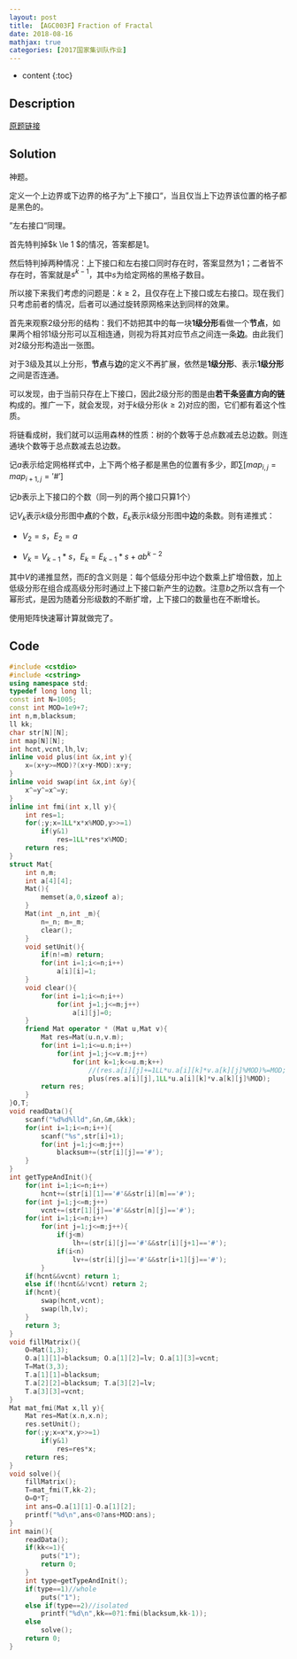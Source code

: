 ```yaml
---
layout: post
title: 【AGC003F】Fraction of Fractal
date: 2018-08-16
mathjax: true
categories: [2017国家集训队作业]
---
```

* content
{:toc}
## Description

[原题链接](http://agc003.contest.atcoder.jp/tasks/agc003_f)




## Solution

神题。

定义一个上边界或下边界的格子为”上下接口“，当且仅当上下边界该位置的格子都是黑色的。

”左右接口“同理。

首先特判掉$k \le 1 $的情况，答案都是1。

然后特判掉两种情况：上下接口和左右接口同时存在时，答案显然为1；二者皆不存在时，答案就是$s^{k-1}$，其中$s$为给定网格的黑格子数目。

所以接下来我们考虑的问题是：$k\ge 2$，且仅存在上下接口或左右接口。现在我们只考虑前者的情况，后者可以通过旋转原网格来达到同样的效果。

首先来观察2级分形的结构：我们不妨把其中的每一块**1级分形**看做一个**节点**，如果两个相邻1级分形可以互相连通，则视为将其对应节点之间连一条**边**。由此我们对2级分形构造出一张图。

对于3级及其以上分形，**节点**与**边**的定义不再扩展，依然是**1级分形**、表示**1级分形**之间是否连通。

可以发现，由于当前只存在上下接口，因此2级分形的图是由**若干条竖直方向的链**构成的。推广一下，就会发现，对于$k$级分形$(k \ge 2)$对应的图，它们都有着这个性质。

将链看成树，我们就可以运用森林的性质：树的个数等于总点数减去总边数。则连通块个数等于总点数减去总边数。

记$a$表示给定网格样式中，上下两个格子都是黑色的位置有多少，即$\sum [map_{i,j}=map_{i+1,j}='\#']$

记$b$表示上下接口的个数（同一列的两个接口只算1个）	

记$V_k$表示$k$级分形图中**点**的个数，$E_k$表示$k$级分形图中**边**的条数。则有递推式：

- $V_2=s$，$E_2=a$


- $V_k=V_{k-1}*s$，$E_k=E_{k-1}*s+ab^{k-2}$


其中$V$的递推显然，而$E$的含义则是：每个低级分形中边个数乘上扩增倍数，加上低级分形在组合成高级分形时通过上下接口新产生的边数。注意$b$之所以含有一个幂形式，是因为随着分形级数的不断扩增，上下接口的数量也在不断增长。

使用矩阵快速幂计算就做完了。



## Code

```c++
#include <cstdio>
#include <cstring>
using namespace std;
typedef long long ll;
const int N=1005;
const int MOD=1e9+7;
int n,m,blacksum;
ll kk;
char str[N][N];
int map[N][N];
int hcnt,vcnt,lh,lv;
inline void plus(int &x,int y){
	x=(x+y>=MOD)?(x+y-MOD):x+y;
}
inline void swap(int &x,int &y){
	x^=y^=x^=y;
}
inline int fmi(int x,ll y){
	int res=1;
	for(;y;x=1LL*x*x%MOD,y>>=1)
		if(y&1)
			res=1LL*res*x%MOD;
	return res;
}
struct Mat{
	int n,m;
	int a[4][4];
	Mat(){
		memset(a,0,sizeof a);	
	}
	Mat(int _n,int _m){
		n=_n; m=_m;
		clear();
	}
	void setUnit(){
		if(n!=m) return;
		for(int i=1;i<=n;i++)
			a[i][i]=1;
	}
	void clear(){
		for(int i=1;i<=n;i++)
			for(int j=1;j<=m;j++)
				a[i][j]=0;
	}
	friend Mat operator * (Mat u,Mat v){
		Mat res=Mat(u.n,v.m);
		for(int i=1;i<=u.n;i++)
			for(int j=1;j<=v.m;j++)
				for(int k=1;k<=u.m;k++)
					//(res.a[i][j]+=1LL*u.a[i][k]*v.a[k][j]%MOD)%=MOD;
					plus(res.a[i][j],1LL*u.a[i][k]*v.a[k][j]%MOD);
		return res;
	}
}O,T;
void readData(){
	scanf("%d%d%lld",&n,&m,&kk);
	for(int i=1;i<=n;i++){
		scanf("%s",str[i]+1);
		for(int j=1;j<=m;j++)
			blacksum+=(str[i][j]=='#');
	}
}
int getTypeAndInit(){
	for(int i=1;i<=n;i++)
		hcnt+=(str[i][1]=='#'&&str[i][m]=='#');
	for(int j=1;j<=m;j++)
		vcnt+=(str[1][j]=='#'&&str[n][j]=='#');
	for(int i=1;i<=n;i++)
		for(int j=1;j<=m;j++){
			if(j<m)
				lh+=(str[i][j]=='#'&&str[i][j+1]=='#');
			if(i<n)
				lv+=(str[i][j]=='#'&&str[i+1][j]=='#');
		}
	if(hcnt&&vcnt) return 1;
	else if(!hcnt&&!vcnt) return 2;
	if(hcnt){
		swap(hcnt,vcnt);
		swap(lh,lv);
	}
	return 3;
}
void fillMatrix(){
	O=Mat(1,3);
	O.a[1][1]=blacksum; O.a[1][2]=lv; O.a[1][3]=vcnt;
	T=Mat(3,3);
	T.a[1][1]=blacksum;
	T.a[2][2]=blacksum; T.a[3][2]=lv;
	T.a[3][3]=vcnt;
}
Mat mat_fmi(Mat x,ll y){
	Mat res=Mat(x.n,x.n);
	res.setUnit();
	for(;y;x=x*x,y>>=1)
		if(y&1)
			res=res*x;
	return res;
}
void solve(){
	fillMatrix();
	T=mat_fmi(T,kk-2);
	O=O*T;
	int ans=O.a[1][1]-O.a[1][2];
	printf("%d\n",ans<0?ans+MOD:ans);
}
int main(){
	readData();	
	if(kk<=1){
		puts("1");
		return 0;
	}
	int type=getTypeAndInit();
	if(type==1)//whole
		puts("1");
	else if(type==2)//isolated
		printf("%d\n",kk==0?1:fmi(blacksum,kk-1));
	else
		solve();
	return 0;
}
```
